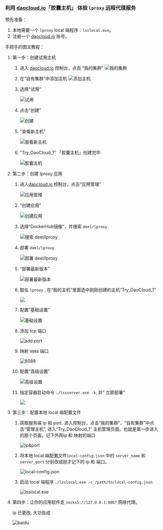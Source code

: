 ### 利用 [daocloud.io](https://www.daocloud.io/)「胶囊主机」 体验 `lproxy` 远程代理服务

预先准备：

1. 本地需要一个 `lproxy` local 端程序：`lsslocal.exe`。
2. 注册一个 [daocloud.io](https://www.daocloud.io/) 账号。

手把手的图文教程：

1. 第一步：创建试用主机

	1. 进入 [daocloud.io](https://www.daocloud.io/) 控制台，点击 “我的集群” ![我的集群](./1.png)
	2. 在“自有集群”中添加主机 ![添加主机](./2.png)
	3. 选择“试用”

		 ![试用](./3.png)

	4. 点击“创建” 

		![创建](./4.png)

	5. "查看新主机" 

		![查看新主机](./5.png)

	6. "Try_DaoCloud_1" 「胶囊主机」创建完毕 

		![胶囊主机](./6.png)

2. 第二步：创建 lproxy 应用

	1. 进入[daocloud.io](https://www.daocloud.io/) 控制台，点击“应用管理” 

		![应用管理](./7.png)

	2. “创建应用” 

		![创建应用](./8.png)

	3. 选择“DockerHub镜像”，并搜索 `deel/lproxy` 

		![搜索 deel/lproxy](./9.png)

	4. 部署 `deel/lproxy` 

		![部署 deel/lproxy](./10.png)

	5. “部署最新版本” 

		![部署最新版本](./11.png)

	6. 取名 `lproxy` , 在“我的主机”里面选中刚刚创建的主机“Try_DaoCloud_1” 

		![](./12.png)

	7. 配置“基础设置” 

		![基础设置](./13.png)

	8. 添加 tcp 端口 

		![add port](./14.png)

	9. 映射 `8088` 端口 

		![8088](./15.png)

	10. 配置“高级设置” 

		![高级设置](./16.png)

	11. 指定容器启动命令 `./lssserver.exe -k`, 并“ 立即部署” 

		![](./17.png)

3. 第三步：配置本地 local 端配置文件

	1. 获取服务端 ip 和 port. 进入控制台，点击“我的集群”，“自有集群”中点击“管理主机”, 进入“Try_DaoCloud_1” 主机管理页面。也就是第一步进入的那个页面。记下外网ip 和 映射的端口 

		![ip&port](./18.png)

	2. 将本地 local 端配置文件`local-config.json` 中的 `server_name` 和 `server_port` 分别改成刚才记下的 ip 和 端口。 

		![local-config.json](./19.png)

	3. 启动 local 端程序 `./lsslocal.exe -c /path/to/local-config.json` 

		![lsslocal.exe](./20.png)

4. 第四步：让你的应用软件走 `socks5://127.0.0.1:8087` 网络代理。

	ip 已更改, 大功告成 

	![baidu](./21.png)